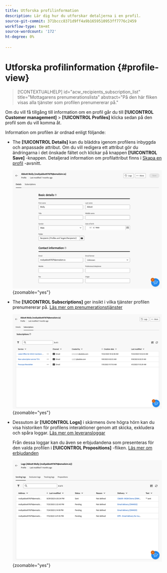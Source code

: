 ```yaml
---
title: Utforska profilinformation
description: Lär dig hur du utforskar detaljerna i en profil.
source-git-commit: 371bccc8371d9ff4a9b1659510953ff7776c2459
workflow-type: tm+mt
source-wordcount: '172'
ht-degree: 0%

---
```


# Utforska profilinformation {#profile-view}

>[!CONTEXTUALHELP]
>id="acw_recipients_subscription_list"
>title="Mottagarens prenumerationslista"
>abstract="På den här fliken visas alla tjänster som profilen prenumererar på."

Om du vill få tillgång till information om en profil går du till **[!UICONTROL Customer management]** > **[!UICONTROL Profiles]** klicka sedan på den profil som du vill komma åt.

Information om profilen är ordnad enligt följande:

* The **[!UICONTROL Details]** kan du bläddra igenom profilens inbyggda och anpassade attribut. Om du vill redigera ett attribut gör du ändringarna i det önskade fältet och klickar på knappen **[!UICONTROL Save]** -knappen. Detaljerad information om profilattribut finns i [Skapa en profil](create-profile.md) -avsnitt.

  ![](assets/profile-details.png){zoomable=&quot;yes&quot;}

* The **[!UICONTROL Subscriptions]** ger insikt i vilka tjänster profilen prenumererar på. [Läs mer om prenumerationstjänster](manage-services.md)

  ![](assets/profile-subscriptions.png){zoomable=&quot;yes&quot;}

* Dessutom är **[!UICONTROL Logs]** i skärmens övre högra hörn kan du visa historiken för profilens interaktioner genom att skicka, exkludera och spåra loggar. [Läs mer om leveransloggar](../monitor/delivery-logs.md)

  Från dessa loggar kan du även se erbjudandena som presenteras för den valda profilen i **[!UICONTROL Propositions]** -fliken. [Läs mer om erbjudanden](../msg/offers.md)

  ![](assets/profile-logs.png){zoomable=&quot;yes&quot;}
